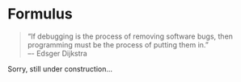Formulus
========

> “If debugging is the process of removing software bugs,
>  then programming must be the process of putting them
>  in.”  
> –- Edsger Dijkstra

Sorry, still under construction...
